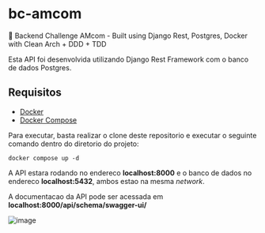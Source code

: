 # bc-amcom
🔴 Backend Challenge AMcom - Built using Django Rest, Postgres, Docker with Clean Arch + DDD + TDD

Esta API foi desenvolvida utilizando Django Rest Framework com o banco de dados Postgres.

## Requisitos
- [Docker](https://docs.docker.com/engine/install/)
- [Docker Compose](https://docs.docker.com/compose/install/)

Para executar, basta realizar o clone deste repositorio e executar o seguinte comando dentro do diretorio do projeto:

`docker compose up -d`

A API estara rodando no endereco **localhost:8000** e o banco de dados no endereco **localhost:5432**, ambos estao na mesma *network*.

A documentacao da API pode ser acessada em **localhost:8000/api/schema/swagger-ui/**

![image](https://github.com/devguerreiro/bc-amcom/assets/50927696/557596be-c40a-447f-b376-95fdd8456acc)
